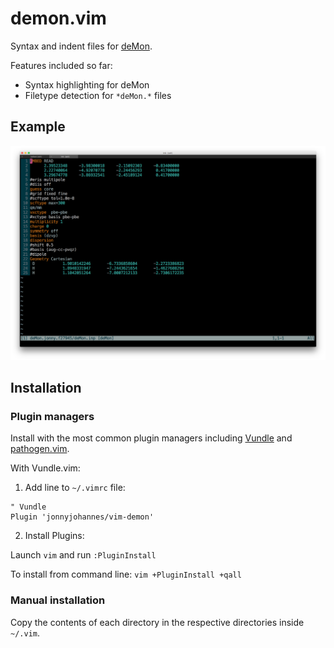 # demon.vim

Syntax and indent files for [deMon](http://www.demon-software.com/).

Features included so far:

* Syntax highlighting for deMon
* Filetype detection for `*deMon.*` files

## Example

![jonnyjohannes/demon.vim](vim-demon.png "jonnyjohannes/demon.vim")

## Installation

### Plugin managers

Install with the most common plugin managers including [Vundle](https://github.com/VundleVim/Vundle.vim) and [pathogen.vim](https://github.com/tpope/vim-pathogen).

With Vundle.vim:

1. Add line to `~/.vimrc` file:

  ```viml
  " Vundle
  Plugin 'jonnyjohannes/vim-demon'
  ```

2. Install Plugins:

  Launch `vim` and run `:PluginInstall`
  
  To install from command line: `vim +PluginInstall +qall`

### Manual installation

Copy the contents of each directory in the respective directories inside `~/.vim`.

